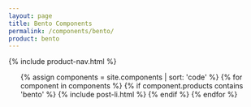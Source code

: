 ```yaml
---
layout: page
title: Bento Components
permalink: /components/bento/
product: bento
---
```


{% include product-nav.html %}

<ul class="post-list">
  {% assign components = site.components | sort: 'code' %}
  {% for component in components %}
  {% if component.products contains 'bento' %}
    {% include post-li.html %}
  {% endif %}
  {% endfor %}
</ul>

